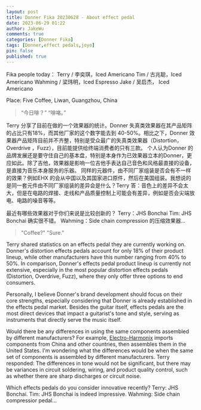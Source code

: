 ```yaml
---
layout: post
title: Donner Fika 20230628 - About effect pedal
date: 2023-06-29 01:22
author: JakeWu
comments: true
categories: [Donner Fika]
tags: [Donner,effect pedals,joyo]
pin: false
published: true
---
```


Fika people today：
Terry / 李奕琪，Iced Americano 
Tim / 古兆聪，Iced Americano
Wahming / 梁玮明，Iced Espresso
Jake / 吴启杰， Iced Americano

Place: Five Coffee, Liwan, Guangzhou, China

>“今日啡？”
>“啡咯。”

Terry 分享了目前在做的一个效果器的统计。Donner 失真类效果器在其产品矩阵的占比只有18%，而其他厂家的这个数字能去到 40-50%。相比之下，Donner 效果器产品矩阵目前并不齐整，特别是受众最广的失真类效果器（Distortion，Overdrive ，Fuzz），目前能提供给终端消费者的只有三款。
个人认为Donner 的品牌发展还是要守住自己的基本盘，特别是本身作为已效果器立本的Donner，更应如此。除了吉他，效果器是影响一位吉他手表达自己音色和风格最直接的设备，是直接为音乐本身服务的乐器。
同样的元器件，由不同厂家组装是否会有不一样的效果？例如EHX 的会从中国以及其国家进口原件，然后在美国组装。我想说的是同一套元件由不同厂家组装的差异会是什么？Terry 答：音色上的差异不会太大，但是在电路的焊接、走线和产品质量控制上可能会有差异，例如是否会尖端放电、电路的噪音等等。

最近有哪些效果器对于你们来说是比较创新的？
Terry：JHS Bonchai 
Tim: JHS Bonchai 确实很不错。
Wahming：Side chain compression 的压缩效果器...


> "Coffee?"
> "Sure."

Terry shared statistics on an effects pedal they are currently working on. Donner's distortion effects pedals account for only 18% of their product lineup, while other manufacturers have this number ranging from 40% to 50%. In comparison, Donner's effects pedal product lineup is currently not extensive, especially in the most popular distortion effects pedals (Distortion, Overdrive, Fuzz), where they only offer three options to end consumers.

Personally, I believe Donner's brand development should focus on their core strengths, especially considering that Donner is already established in the effects pedal market. Besides the guitar itself, effects pedals are the most direct devices that impact a guitarist's tone and style, serving as instruments that directly serve the music itself.

Would there be any differences in using the same components assembled by different manufacturers? For example, [Electro-Harmonix](https://www.ehx.com/) imports components from China and other countries, then assembles them in the United States. I'm wondering what the differences would be when the same set of components is assembled by different manufacturers. Terry responded: The differences in tone would not be significant, but there may be variances in circuit soldering, wiring, and product quality control, such as whether there are sharp discharges or circuit noise.

Which effects pedals do you consider innovative recently?
Terry: JHS Bonchai.
Tim: JHS Bonchai is indeed impressive.
Wahming: Side chain compressior pedal...

